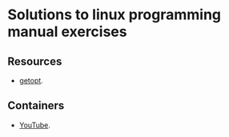 # Solutions to linux programming manual exercises
## Resources
- [getopt](https://www.youtube.com/watch?v=SjyR74lbZOc).



## Containers
- [YouTube](https://www.youtube.com/watch?v=0kJPa-1FuoI).
